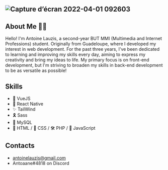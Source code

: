 ## ![Capture d’écran 2022-04-01 092603](https://user-images.githubusercontent.com/100697124/161228247-cb4e5e5a-0ea8-4743-9d26-f33e96067897.jpg)

## About Me 🙋‍♂️
Hello! I'm Antoine Lauzis, a second-year BUT MMI (Multimedia and Internet Professions) student. Originally from Guadeloupe, where I developed my interest in web development. For the past three years, I've been dedicated to learning and improving my skills every day, aiming to express my creativity and bring my ideas to life. My primary focus is on front-end development, but I'm striving to broaden my skills in back-end development to be as versatile as possible! 

## Skills 
 - 🧿 VueJS
 - 📱 React Native
 - ✨ TailWind 
 - 🎗 Sass 
 - 💾 MySQL 
 - 🧱 HTML / 🎨 CSS / 🛠 PHP / 🧪 JavaScript

## Contacts 
 - antoinelauzis@gmail.com
 - Antoaane#4818 on Discord

